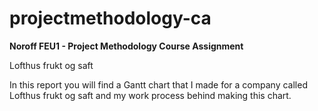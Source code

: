 # projectmethodology-ca
<b>Noroff FEU1 - Project Methodology Course Assignment</b>

<p>Lofthus frukt og saft</p>
<p>In this report you will find a Gantt chart that I made for a company called Lofthus frukt og saft and my work process behind making this chart.</p>
